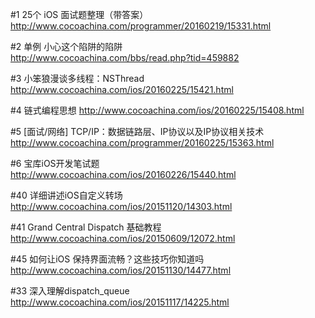 #1 25个 iOS 面试题整理（带答案）
http://www.cocoachina.com/programmer/20160219/15331.html

#2 单例 小心这个陷阱的陷阱   
http://www.cocoachina.com/bbs/read.php?tid=459882

#3 小笨狼漫谈多线程：NSThread
http://www.cocoachina.com/ios/20160225/15421.html

#4 链式编程思想
http://www.cocoachina.com/ios/20160225/15408.html

#5 [面试/网络] TCP/IP：数据链路层、IP协议以及IP协议相关技术
http://www.cocoachina.com/programmer/20160225/15363.html

#6 宝库iOS开发笔试题
http://www.cocoachina.com/ios/20160226/15440.html

#40 详细讲述iOS自定义转场
http://www.cocoachina.com/ios/20151120/14303.html

#41 Grand Central Dispatch 基础教程
http://www.cocoachina.com/ios/20150609/12072.html

#45 如何让iOS 保持界面流畅？这些技巧你知道吗
http://www.cocoachina.com/ios/20151130/14477.html

#33 深入理解dispatch_queue
http://www.cocoachina.com/ios/20151117/14225.html
